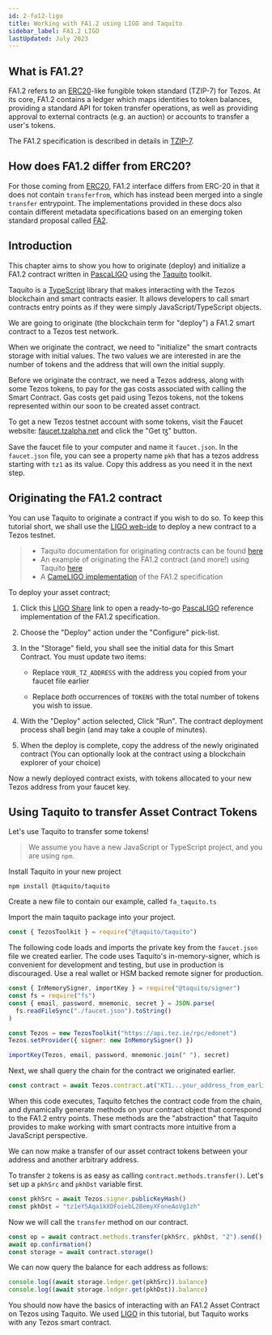 ```yaml
---
id: 2-fa12-ligo
title: Working with FA1.2 using LIGO and Taquito
sidebar_label: FA1.2 LIGO
lastUpdated: July 2023
---
```


## What is FA1.2?

FA1.2 refers to an [ERC20](https://eips.ethereum.org/EIPS/eip-20)-like fungible token standard (TZIP-7) for Tezos. At its core, FA1.2 contains a ledger which maps identities to token balances, providing a standard API for token transfer operations, as well as providing approval to external contracts (e.g. an auction) or accounts to transfer a user's tokens.

The FA1.2 specification is described in details in
[TZIP-7](https://gitlab.com/tzip/tzip/blob/master/proposals/tzip-7/tzip-7.md).

## How does FA1.2 differ from ERC20?

For those coming from [ERC20](https://eips.ethereum.org/EIPS/eip-20), FA1.2 interface differs from ERC-20 in that it does not contain `transferfrom`, which has instead been merged into a single `transfer` entrypoint. The implementations provided in these docs also contain different metadata specifications based on an emerging token standard proposal called [FA2](https://gitlab.com/tzip/tzip/-/blob/master/proposals/tzip-12/tzip-12.md).


## Introduction

This chapter aims to show you how to originate (deploy) and initialize a
FA1.2 contract written in [PascaLIGO][] using the [Taquito][0] toolkit.

Taquito is a [TypeScript][] library that makes interacting with the Tezos
blockchain and smart contracts easier. It allows developers to call smart
contracts entry points as if they were simply JavaScript/TypeScript objects.

We are going to originate (the blockchain term for "deploy") a FA1.2 smart
contract to a Tezos test network.

When we originate the contract, we need to "initialize" the smart contracts
storage with initial values. The two values we are interested in are the number
of tokens and the address that will own the initial supply.

Before we originate the contract, we need a Tezos address, along with some Tezos
tokens, to pay for the gas costs associated with calling the Smart Contract. Gas
costs get paid using Tezos tokens, not the tokens represented within our soon to
be created asset contract.

To get a new Tezos testnet account with some tokens, visit the Faucet website:
[faucet.tzalpha.net][3] and click the "Get ꜩ" button.

Save the faucet file to your computer and name it `faucet.json`. In the
`faucet.json` file, you can see a property name `pkh` that has a tezos address
starting with `tz1` as its value. Copy this address as you need it in the next
step.

## Originating the FA1.2 contract

You can use Taquito to originate a contract if you wish to do so. To keep this
tutorial short, we shall use the [LIGO web-ide][] to deploy a new contract to a
Tezos testnet.

> * Taquito documentation for originating contracts can be found [here][5]
> * An example of originating the FA1.2 contract (and more!) using Taquito
> [here][1]
> * A [CameLIGO implementation][] of the FA1.2 specification

To deploy your asset contract;

1. Click this [LIGO Share][2] link to open a ready-to-go [PascaLIGO][] reference
   implementation of the FA1.2 specification.
1. Choose the "Deploy" action under the "Configure" pick-list.
1. In the "Storage" field, you shall see the initial data for this Smart
   Contract. You must update two items:

   * Replace `YOUR_TZ_ADDRESS` with the address you copied from
     your faucet file earlier

   * Replace *both* occurrences of `TOKENS` with the total number
     of tokens you wish to issue.

1. With the "Deploy" action selected, Click "Run". The contract deployment
   process shall begin (and may take a couple of minutes).
1. When the deploy is complete, copy the address of the newly originated
   contract (You can optionally look at the contract using a blockchain explorer
   of your choice)

Now a newly deployed contract exists, with tokens allocated to your new Tezos
address from your faucet key.

## Using Taquito to transfer Asset Contract Tokens

Let's use Taquito to transfer some tokens!

> We assume you have a new JavaScript or TypeScript project, and you are using
> `npm`.

Install Taquito in your new project

```
npm install @taquito/taquito
```

Create a new file to contain our example, called `fa_taquito.ts`

Import the main taquito package into your project.

```js
const { TezosToolkit } = require("@taquito/taquito")
```

The following code loads and imports the private key from the `faucet.json` file
we created earlier. The code uses Taquito's in-memory-signer, which is
convenient for development and testing, but use in production is
discouraged. Use a real wallet or HSM backed remote signer for production.

```js
const { InMemorySigner, importKey } = require("@taquito/signer")
const fs = require("fs")
const { email, password, mnemonic, secret } = JSON.parse(
  fs.readFileSync("./faucet.json").toString()
)

const Tezos = new TezosToolkit("https://api.tez.ie/rpc/edonet")
Tezos.setProvider({ signer: new InMemorySigner() })

importKey(Tezos, email, password, mnemonic.join(" "), secret)
```

Next, we shall query the chain for the contract we originated earlier.

```js
const contract = await Tezos.contract.at("KT1...your_address_from_earlier")
```

When this code executes, Taquito fetches the contract code from the chain, and
dynamically generate methods on your contract object that correspond to the
FA1.2 entry points. These methods are the "abstraction" that Taquito provides to
make working with smart contracts more intuitive from a JavaScript perspective.

We can now make a transfer of our asset contract tokens between your address and
another arbitrary address.

To transfer `2` tokens is as easy as calling `contract.methods.transfer()`.
Let's set up a `pkhSrc` and `pkhDst` variable first.

```js
const pkhSrc = await Tezos.signer.publicKeyHash()
const pkhDst = "tz1eY5Aqa1kXDFoiebL28emyXFoneAoVg1zh"
```

Now we will call the `transfer` method on our contract.

```js
const op = await contract.methods.transfer(pkhSrc, pkhDst, "2").send()
await op.confirmation()
const storage = await contract.storage()
```

We can now query the balance for each address as follows:

```js
console.log((await storage.ledger.get(pkhSrc)).balance)
console.log((await storage.ledger.get(pkhDst)).balance)
```

You should now have the basics of interacting with an FA1.2 Asset Contract on
Tezos using Taquito. We used [LIGO][] in this tutorial, but Taquito works with any
Tezos smart contract.

[0]: https://tezostaquito.io/
[1]: https://github.com/ecadlabs/token-contract-example/blob/master/deploy.js
[2]: https://ide.ligolang.org/p/aH_t20VC4iUxC3IRU8-s2g
[3]: https://faucet.tzalpha.net/
[5]: https://tezostaquito.io/docs/originate
[PascaLIGO]: https://ligolang.org/
[LIGO]: https://ligolang.org/
[LIGO web-ide]: https://ide.ligolang.org/
[TypeScript]: https://www.typescriptlang.org/
[CameLIGO implementation]: https://gitlab.com/ligolang/ligo/-/blob/dev/src/test/contracts/FA1.2.mligo

